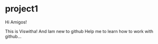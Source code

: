 # project1
Hi Amigos!

This is Viswitha!
And Iam new to github
Help me to learn how to work with github...
